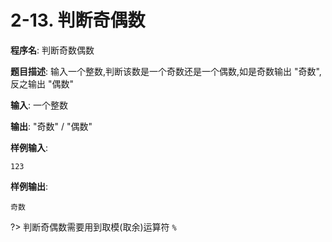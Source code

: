 # 2-13. 判断奇偶数

**程序名**: 判断奇数偶数

**题目描述**: 输入一个整数,判断该数是一个奇数还是一个偶数,如是奇数输出 "奇数",反之输出 "偶数"

**输入**: 一个整数

**输出**: "奇数" / "偶数"

**样例输入**:
```text
123
```

**样例输出**:
```text
奇数
```

?> 判断奇偶数需要用到取模(取余)运算符 `%`
